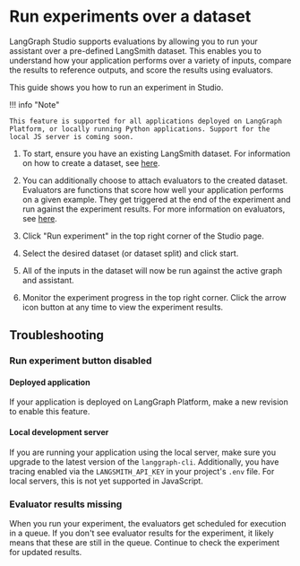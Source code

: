 # Run experiments over a dataset

LangGraph Studio supports evaluations by allowing you to run your assistant over a pre-defined LangSmith dataset. This enables you to understand how your application performs over a variety of inputs, compare the results to reference outputs, and score the results using evaluators.

This guide shows you how to run an experiment in Studio.

!!! info "Note"

    This feature is supported for all applications deployed on LangGraph Platform, or locally running Python applications. Support for the local JS server is coming soon.

1. To start, ensure you have an existing LangSmith dataset. For information on how to create a dataset, see [here](https://docs.smith.langchain.com/evaluation/how_to_guides/manage_datasets_in_application#set-up-your-dataset).

2. You can additionally choose to attach evaluators to the created dataset. Evaluators are functions that score how well your application performs on a given example. They get triggered at the end of the experiment and run against the experiment results. For more information on evaluators, see [here](https://docs.smith.langchain.com/evaluation/concepts#evaluators).

3. Click "Run experiment" in the top right corner of the Studio page.

4. Select the desired dataset (or dataset split) and click start.

5. All of the inputs in the dataset will now be run against the active graph and assistant.

6. Monitor the experiment progress in the top right corner. Click the arrow icon button at any time to view the experiment results.

## Troubleshooting

### Run experiment button disabled

#### Deployed application

If your application is deployed on LangGraph Platform, make a new revision to enable this feature.

#### Local development server

If you are running your application using the local server, make sure you upgrade to the latest version of the `langgraph-cli`. Additionally, you have tracing enabled via the `LANGSMITH_API_KEY` in your project's `.env` file. For local servers, this is not yet supported in JavaScript.

### Evaluator results missing

When you run your experiment, the evaluators get scheduled for execution in a queue. If you don't see evaluator results for the experiment, it likely means that these are still in the queue. Continue to check the experiment for updated results.
